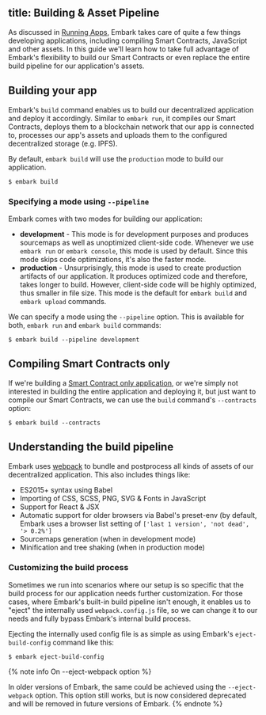 title: Building & Asset Pipeline
---

As discussed in [Running Apps](running_apps.html#Using-the-run-command), Embark takes care of quite a few things developing applications, including compiling Smart Contracts, JavaScript and other assets. In this guide we'll learn how to take full advantage of Embark's flexibility to build our Smart Contracts or even replace the entire build pipeline for our application's assets.

## Building your app

Embark's `build` command enables us to build our decentralized application and deploy it accordingly. Similar to `embark run`, it compiles our Smart Contracts, deploys them to a blockchain network that our app is connected to, processes our app's assets and uploads them to the configured decentralized storage (e.g. IPFS).

By default, `embark build` will use the `production` mode to build our application.

<pre><code class="shell">$ embark build</code></pre>

### Specifying a mode using `--pipeline`

Embark comes with two modes for building our application:

* **development** - This mode is for development purposes and produces sourcemaps as well as unoptimized client-side code. Whenever we use `embark run` or `embark console`, this mode is used by default. Since this mode skips code optimizations, it's also the faster mode.
* **production** - Unsurprisingly, this mode is used to create production artifacts of our application. It produces optimized code and therefore, takes longer to build. However, client-side code will be highly optimized, thus smaller in file size. This mode is the default for `embark build` and `embark upload` commands.

We can specify a mode using the `--pipeline` option. This is available for both, `embark run` and `embark build` commands:

<pre><code class="shell">$ embark build --pipeline development</code></pre>

## Compiling Smart Contracts only

If we're building a [Smart Contract only application](http://localhost:4000/docs/create_project.html#Creating-%E2%80%9Ccontracts-only%E2%80%9D-apps), or we're simply not interested in building the entire application and deploying it, but just want to compile our Smart Contracts, we can use the `build` command's `--contracts` option:

<pre><code class="shell">$ embark build --contracts</code></pre>

## Understanding the build pipeline

Embark uses [webpack](https://webpack.js.org/) to bundle and postprocess all kinds of assets of our decentralized application. This also includes things like:

* ES2015+ syntax using Babel
* Importing of CSS, SCSS, PNG, SVG & Fonts in JavaScript
* Support for React & JSX
* Automatic support for older browsers via Babel's preset-env (by default, Embark uses a browser list setting of `['last 1 version', 'not dead', '> 0.2%']`
* Sourcemaps generation (when in development mode)
* Minification and tree shaking (when in production mode)

### Customizing the build process

Sometimes we run into scenarios where our setup is so specific that the build process for our application needs further customization. For those cases, where Embark's built-in build pipeline isn't enough, it enables us to "eject" the internally used `webpack.config.js` file, so we can change it to our needs and fully bypass Embark's internal build process.

Ejecting the internally used config file is as simple as using Embark's `eject-build-config` command like this:

<pre><code class="shell">$ embark eject-build-config</code></pre>

{% note info On --eject-webpack option %}

In older versions of Embark, the same could be achieved using the `--eject-webpack` option. This option still works, but is now considered deprecated and will be removed in future versions of Embark.
{% endnote %}

